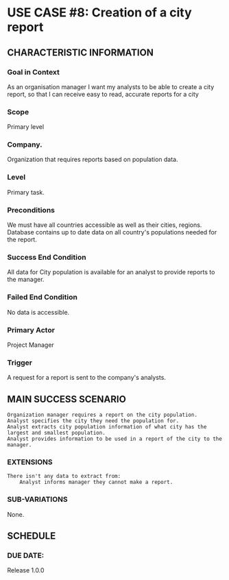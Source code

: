 # USE CASE #8: Creation of a city report
## **CHARACTERISTIC INFORMATION**

### __****Goal in Context****__

As an organisation manager I want my analysts to be able to create a city report, so that I can receive easy to read, accurate reports for a city

### __****Scope****__

Primary level

### __****Company.****__

Organization that requires reports based on population data.

### __****Level****__

Primary task.

### __****Preconditions****__

We must have all countries accessible as well as their cities, regions. Database contains up to date data on all country's populations needed for the report.

### __****Success End Condition****__

All data for City population is available for an analyst to provide reports to the manager.

### __****Failed End Condition****__

No data is accessible.

### __****Primary Actor****__

Project Manager

### __****Trigger****__

A request for a report is sent to the company's analysts.

## __****MAIN SUCCESS SCENARIO****__

    Organization manager requires a report on the city population.
    Analyst specifies the city they need the population for.
    Analyst extracts city population information of what city has the largest and smallest population.
    Analyst provides information to be used in a report of the city to the manager.

### __****EXTENSIONS****__

    There isn't any data to extract from:
        Analyst informs manager they cannot make a report.

### __****SUB-VARIATIONS****__

None.

## __****SCHEDULE****__

### __****DUE DATE:****__
Release 1.0.0

